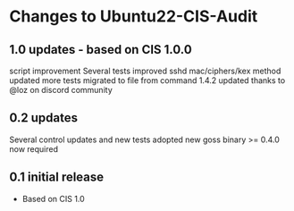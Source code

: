 # Changes to Ubuntu22-CIS-Audit

## 1.0 updates - based on CIS 1.0.0

script improvement
Several tests improved
sshd mac/ciphers/kex method updated
more tests migrated to file from command
1.4.2 updated thanks to @loz on discord community

## 0.2 updates

Several control updates and new tests
adopted new goss binary >= 0.4.0 now required

## 0.1 initial release

- Based on CIS 1.0
